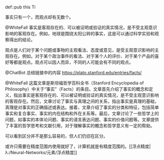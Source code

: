 def::pub this Ti 


事实只有一个，而观点却有无数个。


@WhiteFall 事实是客观存在的、可以被证明或验证的真实情况，是不受主观意识影响的客观存在。例如，地球是围绕太阳公转的事实，这是可以通过科学实验和观察得出的结论。

观点是人们对于某个问题或事物的主观看法、态度或意见，是受主观意识影响的主观存在。例如，对于某个政治事件的看法、对于某个人的评价、对于某个产品的喜好等都是观点。观点可以因人而异，不同的人可能会有不同的观点。

@ChatBot 总结链接中的内容 https://plato.stanford.edu/entries/facts/

@WhiteFall 这篇文章是斯坦福哲学百科全书（Stanford Encyclopedia of Philosophy）中关于“事实”（Facts）的条目。文章首先介绍了事实的概念和定义，指出事实是客观存在的、可以被证明或验证的真实情况，是不受主观意识影响的客观存在。然后，文章讨论了事实与真理之间的关系，指出事实是真理的基础，真理是对事实的正确描述或表达。接着，文章介绍了事实的分类和特征，包括简单事实和复合事实、事实的内在结构和外在关系等。最后，文章讨论了一些哲学上的问题，如事实的本体论问题、事实的语言表达问题、事实的价值问题等。文章提供了丰富的哲学思考和文献引用，对于理解事实的概念和哲学意义有一定的帮助。

可以看到区分并不是那么容易的，但人们仍旧在区分。

或许只需要在精度范围内使用就好了，计算机就是有精度范围的。[[浮点精度|λ:/Neural-Networks/元素/浮点精度]]

